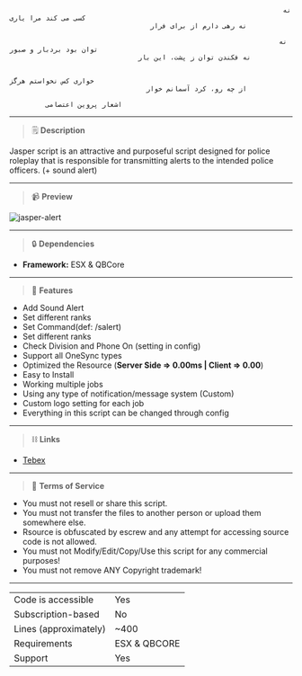                                                                         نه کسی می کند مرا یاری
                                       نه رهی دارم از برای فرار 

                                                                       نه توان بود بردبار و صبور
                                    نه فکندن توان ز پشت، این بار

                                                                        خواری کس نخواستم هرگز
                                      از چه رو، کرد آسمانم خوار

             اشعار پروین اعتصامی     

________________________________________________________________________
> :spiral_notepad: **Description**

Jasper script is an attractive and purposeful script designed for police roleplay that is responsible for transmitting alerts to the intended police officers. (+ sound alert)
________________________________________________________________________
> :video_camera: **Preview**

![jasper-alert](https://user-images.githubusercontent.com/108590062/233202766-12d59ad7-da88-4573-a442-873a9c44247b.gif)

________________________________________________________________________
> :lock: **Dependencies**

- **Framework:** ESX & QBCore
________________________________________________________________________
> 🎐 **Features**
- Add Sound Alert
- Set different ranks
- Set Command(def: /salert)
- Set different ranks
- Check Division and Phone On (setting in config)
- Support all OneSync types
- Optimized the Resource (**Server Side => 0.00ms | Client => 0.00**)
- Easy to Install
- Working multiple jobs
- Using any type of notification/message system (Custom)
- Custom logo setting for each job
- Everything in this script can be changed through config
________________________________________________________________________
> :chains: **Links**
- [Tebex](https://jasper-development.tebex.io/)

________________________________________________________________________
> 📜 **Terms of Service**

 - You must not resell or share this script.
 - You must not transfer the files to another person or upload them somewhere else.
 - Rsource is obfuscated by escrew and any attempt for accessing source code is not allowed.
 - You must not Modify/Edit/Copy/Use this script for any commercial purposes!
 - You must not remove ANY Copyright trademark!

________________________________________________________________________
|||
| --- | --- |
|Code is accessible|Yes|
|Subscription-based|No|
|Lines (approximately)|~400|
|Requirements|ESX & QBCORE|
|Support|Yes|
